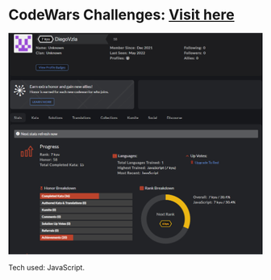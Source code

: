 # CodeWars Challenges: [Visit here](https://www.codewars.com/users/DiegoVzla)

![CodeWars pfp](codewarspfp.PNG)

Tech used: JavaScript.


